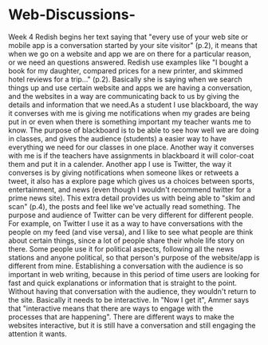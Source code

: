 # Web-Discussions-
Week 4
Redish begins her text saying that "every use of your web site or mobile app is a conversation started by your site visitor" (p.2), it means that when we go on a website and app we are on there for a particular reason, or we need an questions answered. Redish use examples like "I bought a book for my daughter, compared prices for a new printer, and skimmed hotel reviews for a trip..." (p.2). Basically she is saying when we search things up and use certain website and apps we are having a conversation, and the websites in a way are communicating back to us by giving the details and information that we need.As a student I use blackboard, the way it converses with me is giving me notifications when my grades are being put in or even when there is something important my teacher wants me to know. The purpose of blackboard is to be able to see how well we are doing in classes, and gives the audience (students) a easier way to have everything we need for our classes in one place. Another way it converses with me is if the teachers have assignments in blackboard it will color-coat them and put it in a calender. Another app I use is Twitter, the way it converses is by giving notifications when someone likes or retweets a tweet, it also has a explore page which gives us a choices between sports, entertainment, and news (even though I wouldn't recommend twitter for a prime news site). This extra detail provides us with being able to "skim and scan" (p.4), the posts and feel like we've actually read something. The purpose and audience of Twitter can be very different for different people. For example, on Twitter I use it as a way to have conversations with the people on my feed (and vise versa), and I like to see what people are think about certain things, since a lot of people share their whole life story on there. Some people use it for political aspects, following all the news stations and anyone political, so that person's purpose of the website/app is different from mine. Establishing a conversation with the audience is so important in web writing, because in this period of time users are looking for fast and quick explanations or information that is straight to the point. Without having that conversation with the audience, they wouldn't return to the site. Basically it needs to be interactive. In "Now I get it", Ammer says that "interactive means that there are ways to engage with the processes that are happening". There are different ways to make the websites interactive, but it is still have a conversation and still engaging the attention it wants. 
